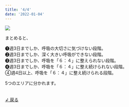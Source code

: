 ```yaml
---
title: '4/4'
date: '2022-01-04'
---
```

![](/images/a_05.jpg)

まとめると、

➊週3日までしか、呼吸の大切さに気づけない段階。  
➋週3日までしか、深く大きい呼吸ができない段階。  
➌週3日までしか、呼吸を「６：４」に整えられない段階。  
➍週3日までしか、呼吸を「６：４」に整え続けられない段階。  
④週4日以上、呼吸を「６：４」に整え続けられる段階。

5つのエリアに分かれます。

　  
[ ↲ 戻る ](https://01234567890.thebase.in/about)

